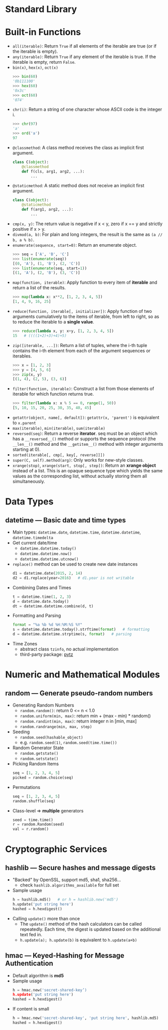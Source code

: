 Standard Library
================

# Built-in Functions

- `all(iterable)`: Return `True` if all elements of the iterable are true (or if the iterable is empty).
- `any(iterable)`: Return `True` if any element of the iterable is true. If the iterable is empty, return `False`.
- `bin(x)`, `hex(x)`, `oct(x)`
  ```python
  >>> bin(60)
  '0b111100'
  >>> hex(60)
  '0x3c'
  >>> oct(60)
  '074'
  ```
- `chr(i)`: Return a string of one character whose ASCII code is the integer i.
  ```python
  >>> chr(97)
  'a'
  >>> ord('a')
  97
  ```
- `@classmethod`: A class method receives the class as implicit first argument.
  ```python
  class C(object):
      @classmethod
      def f(cls, arg1, arg2, ...):
          ...
  ```
- `@staticmethod`: A static method does not receive an implicit first argument.
  ```python
  class C(object):
      @staticmethod
      def f(arg1, arg2, ...):
          ...
  ```
- `cmp(x, y)`: The return value is negative if x < y, zero if x == y and strictly positive if x > y.
- `divmod(a, b)`: For plain and long integers, the result is the same as `(a // b, a % b)`.
- `enumerate(sequence, start=0)`: Return an enumerate object.
  ```python
  >>> seq = ['A', 'B', 'C']
  >>> list(enumerate(seq))
  [(0, 'A'), (1, 'B'), (2, 'C')]
  >>> list(enumerate(seq, start=1))
  [(1, 'A'), (2, 'B'), (3, 'C')]
  ```
- `map(function, iterable)`: Apply function to every item of **iterable** and return a list of the results.
  ```python
  >>> map(lambda x: x**2, [1, 2, 3, 4, 5])
  [1, 4, 9, 16, 25]
  ```
- `reduce(function, iterable[, initializer])`: Apply function of two arguments cumulatively to the items of iterable, from left to right, so as to reduce the iterable to a **single value**.
  ```python
  >>> reduce(lambda x, y: x+y, [1, 2, 3, 4, 5])
  15   # ((((1+2)+3)+4)+5)
  ```
- `zip([iterable, ...])`: Return a list of tuples, where the i-th tuple contains the i-th element from each of the argument sequences or iterables.
  ```python
  >>> x = [1, 2, 3]
  >>> y = [4, 5, 6]
  >>> zip(x, y)
  [(1, 4), (2, 5), (3, 6)]
  ```
- `filter(function, iterable)`: Construct a list from those elements of iterable for which function returns true.
  ```python
  >>> filter(lambda x: x % 5 == 0, range(1, 50))
  [5, 10, 15, 20, 25, 30, 35, 40, 45]
  ```
- `getattr(object, name[, default])`: `getattr(x, 'parent')` is equivalent to `x.parent`
- `max(iterable)`, `min(iterable)`, `sum(iterable)`
- `reversed(seq)`: Return a reverse **iterator**. seq must be an object which has a `__reversed__()` method or supports the sequence protocol (the `__len__()` method and the `__getitem__()` method with integer arguments starting at 0).
- `sorted(iterable[, cmp[, key[, reverse]]])`
- `super(C, self).method(arg)`: Only works for new-style classes.
- `xrange(stop)`, `xrange(start, stop[, step])`: Return an **xrange object** instead of a list. This is an opaque sequence type which yields the same values as the corresponding list, without actually storing them all simultaneously.

# Data Types

## datetime — Basic date and time types

- Main types: `datetime.date`, `datetime.time`, `datetime.datetime`, `datetime.timedelta`
- Get current date/time
  - `datetime.datetime.today()`
  - `datetime.datetime.now()`
  - `datetime.datetime.utcnow()`
- `replace()` method can be used to create new date instances
  ```python
  d1 = datetime.date(2015, 2, 14)
  d2 = d1.replace(year=2016)   # d1.year is not writable
  ```
- Combining Dates and Times
  ```python
  t = datetime.time(1, 2, 3)
  d = datetime.date.today()
  dt = datetime.datetime.combine(d, t)
  ```
- Formatting and Parsing
  ```python
  format = "%a %b %d %H:%M:%S %Y"
  s = datetime.datetime.today().strftime(format)   # formatting
  d = datetime.datetime.strptime(s, format)   # parsing
  ```
- Time Zones
  - abstract class `tzinfo`, no actual implementation
  - third-party package: [pytz](http://pytz.sourceforge.net/)

# Numeric and Mathematical Modules

## random — Generate pseudo-random numbers

- Generating Random Numbers
  - `random.random()`: return 0 <= n < 1.0
  - `random.uniform(min, max)`: return min + (max - min) * random()
  - `random.randint(min, max)`: return integer n in [min, max]
  - `random.randrange(min, max, step)`
- Seeding
  - `random.seed(hashable_object)`
  - e.g. `random.seed(1)`, `random.seed(time.time())`
- Random Generator State
  - `random.getstate()`
  - `random.setstate()`
- Picking Random Items
  ```python
  seq = [1, 2, 3, 4, 5]
  picked = random.choice(seq)
  ```
- Permutations
  ```python
  seq = [1, 2, 3, 4, 5]
  random.shuffle(seq)
  ```
- Class-level => **multiple** generators
  ```python
  seed = time.time()
  r = random.Random(seed)
  val = r.random()
  ```

# Cryptographic Services

## hashlib — Secure hashes and message digests

- "Backed" by OpenSSL, support md5, sha1, sha256...
  - check `hashlib.algorithms_available` for full set
- Sample usage
  ```python
  h = hashlib.md5()   # or h = hashlib.new('md5')
  h.update('put string here')
  hashed = h.hexdigest()
  ```
- Calling `update()` more than once
  - The `update()` method of the hash calculators can be called repeatedly. Each time, the digest is updated based on the additional text fed in.
  - `h.update(a); h.update(b)` is equivalent to `h.update(a+b)`

## hmac — Keyed-Hashing for Message Authentication

- Default algorithm is **md5**
- Sample usage
  ```python
  h = hmac.new('secret-shared-key’)
  h.update('put string here')
  hashed = h.hexdigest()
  ```
- If content is small
  ```python
  h = hmac.new('secret-shared-key', 'put string here', hashlib.md5)
  hashed = h.hexdigest()
  ```
